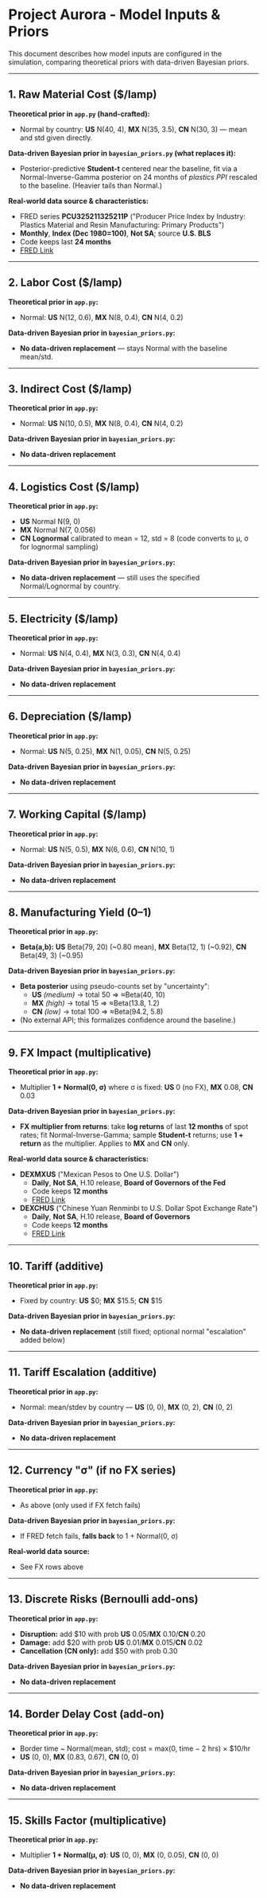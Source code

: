 # Project Aurora - Model Inputs & Priors

This document describes how model inputs are configured in the simulation, comparing theoretical priors with data-driven Bayesian priors.

---

## 1. Raw Material Cost ($/lamp)

**Theoretical prior in `app.py` (hand-crafted):**
- Normal by country: **US** N(40, 4), **MX** N(35, 3.5), **CN** N(30, 3) — mean and std given directly.

**Data-driven Bayesian prior in `bayesian_priors.py` (what replaces it):**
- Posterior-predictive **Student-t** centered near the baseline, fit via a Normal-Inverse-Gamma posterior on 24 months of _plastics PPI_ rescaled to the baseline. (Heavier tails than Normal.)

**Real-world data source & characteristics:**
- FRED series **PCU325211325211P** ("Producer Price Index by Industry: Plastics Material and Resin Manufacturing: Primary Products")
- **Monthly**, **Index (Dec 1980=100)**, **Not SA**; source **U.S. BLS**
- Code keeps last **24 months**
- [FRED Link](https://fred.stlouisfed.org/series/PCU325211325211P?utm_source=chatgpt.com "Producer Price Index by Industry: Plastics Material and Resin ...")

---

## 2. Labor Cost ($/lamp)

**Theoretical prior in `app.py`:**
- Normal: **US** N(12, 0.6), **MX** N(8, 0.4), **CN** N(4, 0.2)

**Data-driven Bayesian prior in `bayesian_priors.py`:**
- **No data-driven replacement** — stays Normal with the baseline mean/std.

---

## 3. Indirect Cost ($/lamp)

**Theoretical prior in `app.py`:**
- Normal: **US** N(10, 0.5), **MX** N(8, 0.4), **CN** N(4, 0.2)

**Data-driven Bayesian prior in `bayesian_priors.py`:**
- **No data-driven replacement**

---

## 4. Logistics Cost ($/lamp)

**Theoretical prior in `app.py`:**
- **US** Normal N(9, 0)
- **MX** Normal N(7, 0.056)
- **CN** **Lognormal** calibrated to mean = 12, std = 8 (code converts to μ, σ for lognormal sampling)

**Data-driven Bayesian prior in `bayesian_priors.py`:**
- **No data-driven replacement** — still uses the specified Normal/Lognormal by country.

---

## 5. Electricity ($/lamp)

**Theoretical prior in `app.py`:**
- Normal: **US** N(4, 0.4), **MX** N(3, 0.3), **CN** N(4, 0.4)

**Data-driven Bayesian prior in `bayesian_priors.py`:**
- **No data-driven replacement**

---

## 6. Depreciation ($/lamp)

**Theoretical prior in `app.py`:**
- Normal: **US** N(5, 0.25), **MX** N(1, 0.05), **CN** N(5, 0.25)

**Data-driven Bayesian prior in `bayesian_priors.py`:**
- **No data-driven replacement**

---

## 7. Working Capital ($/lamp)

**Theoretical prior in `app.py`:**
- Normal: **US** N(5, 0.5), **MX** N(6, 0.6), **CN** N(10, 1)

**Data-driven Bayesian prior in `bayesian_priors.py`:**
- **No data-driven replacement**

---

## 8. Manufacturing Yield (0–1)

**Theoretical prior in `app.py`:**
- **Beta(a,b):** **US** Beta(79, 20) (~0.80 mean), **MX** Beta(12, 1) (~0.92), **CN** Beta(49, 3) (~0.95)

**Data-driven Bayesian prior in `bayesian_priors.py`:**
- **Beta posterior** using pseudo-counts set by "uncertainty":
  - **US** _(medium)_ → total 50 ⇒ ≈Beta(40, 10)
  - **MX** _(high)_ → total 15 ⇒ ≈Beta(13.8, 1.2)
  - **CN** _(low)_ → total 100 ⇒ ≈Beta(94.2, 5.8)
- (No external API; this formalizes confidence around the baseline.)

---

## 9. FX Impact (multiplicative)

**Theoretical prior in `app.py`:**
- Multiplier **1 + Normal(0, σ)** where σ is fixed: **US** 0 (no FX), **MX** 0.08, **CN** 0.03

**Data-driven Bayesian prior in `bayesian_priors.py`:**
- **FX multiplier from returns**: take **log returns** of last **12 months** of spot rates; fit Normal-Inverse-Gamma; sample **Student-t** returns; use **1 + return** as the multiplier. Applies to **MX** and **CN** only.

**Real-world data source & characteristics:**
- **DEXMXUS** ("Mexican Pesos to One U.S. Dollar")
  - **Daily**, **Not SA**, H.10 release, **Board of Governors of the Fed**
  - Code keeps **12 months**
  - [FRED Link](https://fred.stlouisfed.org/series/DEXMXUS?utm_source=chatgpt.com "Mexican Pesos to U.S. Dollar Spot Exchange Rate (DEXMXUS)")
- **DEXCHUS** ("Chinese Yuan Renminbi to U.S. Dollar Spot Exchange Rate")
  - **Daily**, **Not SA**, H.10 release, **Board of Governors**
  - Code keeps **12 months**
  - [FRED Link](https://fred.stlouisfed.org/series/DEXCHUS?utm_source=chatgpt.com "Chinese Yuan Renminbi to U.S. Dollar Spot Exchange Rate")

---

## 10. Tariff (additive)

**Theoretical prior in `app.py`:**
- Fixed by country: **US** $0; **MX** $15.5; **CN** $15

**Data-driven Bayesian prior in `bayesian_priors.py`:**
- **No data-driven replacement** (still fixed; optional normal "escalation" added below)

---

## 11. Tariff Escalation (additive)

**Theoretical prior in `app.py`:**
- Normal: mean/stdev by country — **US** (0, 0), **MX** (0, 2), **CN** (0, 2)

**Data-driven Bayesian prior in `bayesian_priors.py`:**
- **No data-driven replacement**

---

## 12. Currency "σ" (if no FX series)

**Theoretical prior in `app.py`:**
- As above (only used if FX fetch fails)

**Data-driven Bayesian prior in `bayesian_priors.py`:**
- If FRED fetch fails, **falls back** to 1 + Normal(0, σ)

**Real-world data source:**
- See FX rows above

---

## 13. Discrete Risks (Bernoulli add-ons)

**Theoretical prior in `app.py`:**
- **Disruption:** add $10 with prob **US** 0.05/**MX** 0.10/**CN** 0.20
- **Damage:** add $20 with prob **US** 0.01/**MX** 0.015/**CN** 0.02
- **Cancellation (CN only):** add $50 with prob 0.30

**Data-driven Bayesian prior in `bayesian_priors.py`:**
- **No data-driven replacement**

---

## 14. Border Delay Cost (add-on)

**Theoretical prior in `app.py`:**
- Border time ~ Normal(mean, std); cost = max(0, time − 2 hrs) × $10/hr
- **US** (0, 0), **MX** (0.83, 0.67), **CN** (0, 0)

**Data-driven Bayesian prior in `bayesian_priors.py`:**
- **No data-driven replacement**

---

## 15. Skills Factor (multiplicative)

**Theoretical prior in `app.py`:**
- Multiplier **1 + Normal(μ, σ)**: **US** (0, 0), **MX** (0, 0.05), **CN** (0, 0)

**Data-driven Bayesian prior in `bayesian_priors.py`:**
- **No data-driven replacement**